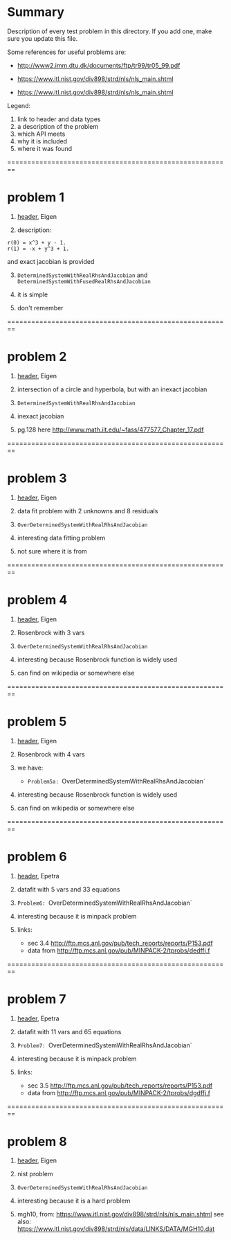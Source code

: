 
# Summary

Description of every test problem in this directory.
If you add one, make sure you update this file.


Some references for useful problems are:

- http://www2.imm.dtu.dk/documents/ftp/tr99/tr05_99.pdf

- https://www.itl.nist.gov/div898/strd/nls/nls_main.shtml

- https://www.itl.nist.gov/div898/strd/nls/nls_main.shtml


Legend:
1. link to header and data types
2. a description of the problem
3. which API meets
4. why it is included
5. where it was found

========================================================
# problem 1

1. [header](./problem1.hpp), Eigen

2. description:
  ```
  r(0) = x^3 + y - 1.
  r(1) = -x + y^3 + 1.
  ```
  and exact jacobian is provided

3. `DeterminedSystemWithRealRhsAndJacobian` and
   `DeterminedSystemWithFusedRealRhsAndJacobian`

4. it is simple

5. don't remember

========================================================
# problem 2

1. [header](./problem2.hpp), Eigen

2. intersection of a circle and hyperbola, but with an inexact jacobian

3. `DeterminedSystemWithRealRhsAndJacobian`

4. inexact jacobian

5. pg.128 here http://www.math.iit.edu/~fass/477577_Chapter_17.pdf

========================================================
# problem 3

1. [header](./problem3.hpp), Eigen

2. data fit problem with 2 unknowns and 8 residuals

3. `OverDeterminedSystemWithRealRhsAndJacobian`

4. interesting data fitting problem

5. not sure where it is from

========================================================
# problem 4

1. [header](./problem4.hpp), Eigen

2. Rosenbrock with 3 vars

3. `OverDeterminedSystemWithRealRhsAndJacobian`

4. interesting because Rosenbrock function is widely used

5. can find on wikipedia or somewhere else

========================================================
# problem 5

1. [header](./problem5.hpp), Eigen

2. Rosenbrock with 4 vars

3. we have:
   - `Problem5a: `OverDeterminedSystemWithRealRhsAndJacobian`

4. interesting because Rosenbrock function is widely used

5. can find on wikipedia or somewhere else

========================================================
# problem 6

1. [header](./problem6.hpp), Epetra

2. datafit with 5 vars and 33 equations

3. `Problem6: `OverDeterminedSystemWithRealRhsAndJacobian`

4. interesting because it is minpack problem

5. links:
   - sec 3.4 http://ftp.mcs.anl.gov/pub/tech_reports/reports/P153.pdf
   - data from http://ftp.mcs.anl.gov/pub/MINPACK-2/tprobs/dedffj.f

========================================================
# problem 7

1. [header](./problem7.hpp), Epetra

2. datafit with 11 vars and 65 equations

3. `Problem7: `OverDeterminedSystemWithRealRhsAndJacobian`

4. interesting because it is minpack problem

5. links:
   - sec 3.5 http://ftp.mcs.anl.gov/pub/tech_reports/reports/P153.pdf
   - data from http://ftp.mcs.anl.gov/pub/MINPACK-2/tprobs/dgdffj.f

========================================================
# problem 8

1. [header](./problem8.hpp), Eigen

2. nist problem

3. `OverDeterminedSystemWithRealRhsAndJacobian`

4. interesting because it is a hard problem

5. mgh10, from: https://www.itl.nist.gov/div898/strd/nls/nls_main.shtml
   see also: https://www.itl.nist.gov/div898/strd/nls/data/LINKS/DATA/MGH10.dat
